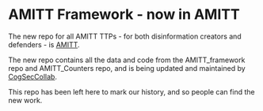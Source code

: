 # AMITT Framework - now in AMITT

The new repo for all AMITT TTPs - for both disinformation creators and defenders - is [AMITT](https://github.com/cogsec-collaborative/AMITT). 

The new repo contains all the data and code from the AMITT_framework repo and AMITT_Counters repo, and is being updated and maintained by [CogSecCollab](http://cogsec-collab.org/).

This repo has been left here to mark our history, and so people can find the new work. 
